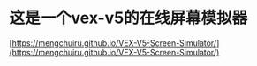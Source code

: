 # 这是一个vex-v5的在线屏幕模拟器

[https://mengchuiru.github.io/VEX-V5-Screen-Simulator/](https://mengchuiru.github.io/VEX-V5-Screen-Simulator/)